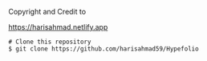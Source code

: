
Copyright and Credit to

https://harisahmad.netlify.app

```
# Clone this repository
$ git clone https://github.com/harisahmad59/Hypefolio